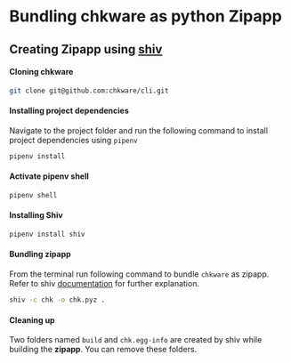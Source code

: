 # Bundling chkware as python Zipapp

## Creating Zipapp using [shiv](https://shiv.readthedocs.io/en/latest/)

#### Cloning chkware

```bash
git clone git@github.com:chkware/cli.git
```

#### Installing project dependencies
Navigate to the project folder and run the following command to install project
dependencies using `pipenv`
```bash
pipenv install
```

#### Activate pipenv shell

```bash
pipenv shell
```

#### Installing Shiv

```bash
pipenv install shiv
```
#### Bundling zipapp
From the terminal run following command to bundle `chkware` as zipapp. 
Refer to shiv [documentation](https://shiv.readthedocs.io/en/latest/#:~:text=let%E2%80%99s%20break%20this%20command%20down%2C) for further explanation.

```bash
shiv -c chk -o chk.pyz .
```
#### Cleaning up
Two folders named `build` and `chk.egg-info` are created by shiv while building the **zipapp**. You can remove these folders.

